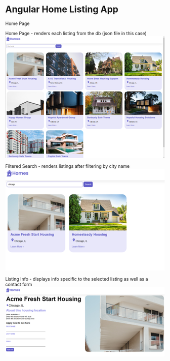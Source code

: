 # Angular Home Listing App

Home Page

Home Page - renders each listing from the db (json file in this case)
![image](https://github.com/Vannn9/Angular-Home-Listing-App/blob/main/src/assets/demo_images/Home%20Page.png)

Filtered Search - renders listings after filtering by city name
![image](https://github.com/Vannn9/Angular-Home-Listing-App/blob/main/src/assets/demo_images/Filtered%20Search.png)

Listing Info - displays info specific to the selected listing as well as a contact form
![image](https://github.com/Vannn9/Angular-Home-Listing-App/blob/main/src/assets/demo_images/Listing%20Info.png)
